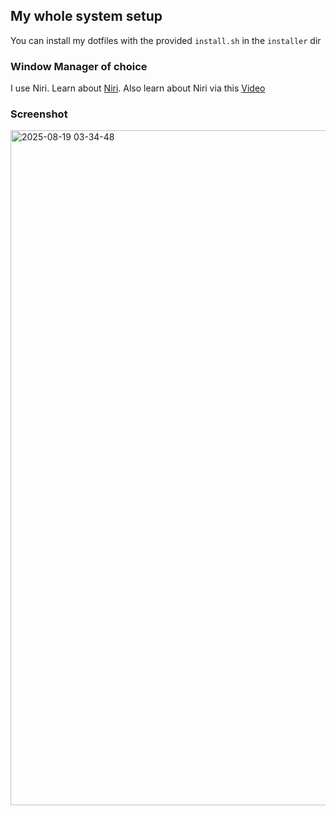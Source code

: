 ## My whole system setup
You can install my dotfiles with the provided ```install.sh``` in the ```installer``` dir

### Window Manager of choice
I use Niri. Learn about [Niri](https://github.com/YaLTeR/niri). Also learn about Niri via this [Video](https://youtu.be/z57ocWJ9jeo?si=sM1FtuB73GN_DB-a)

### Screenshot
<img width="1920" height="1080" alt="2025-08-19 03-34-48" src="https://github.com/user-attachments/assets/5da25fd7-1b5b-41bf-9074-c6d7ca377fb7" />
